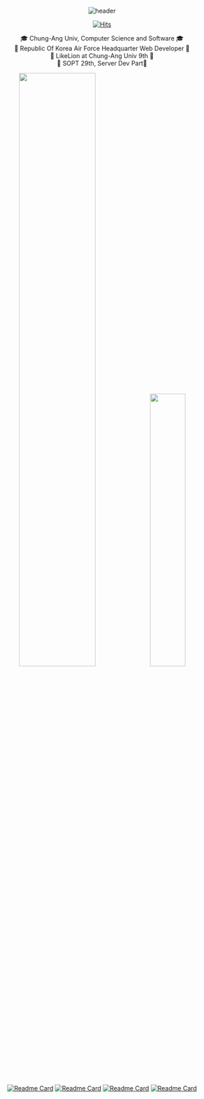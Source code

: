 <div align="center">
  
![header](https://capsule-render.vercel.app/api?type=egg&color=gradient&height=300&section=header&text=𝒀𝒐𝒖𝒏𝒈𝒌𝒘𝒐𝒏&fontAlignY=36&fontSize=90&desc=𝒘𝒘𝒘.𝒚𝒐𝒖𝒏𝒈𝒌𝒘𝒐𝒏.𝒔𝒊𝒕𝒆&descAlignY=60&animation=twinkling)

[![Hits](https://hits.seeyoufarm.com/api/count/incr/badge.svg?url=https%3A%2F%2Fgithub.com%2Fyoungkwon02&count_bg=%23EC4D37&title_bg=%23161B21&icon=maserati.svg&icon_color=%23F4A950&title=Visitors&edge_flat=false)](https://hits.seeyoufarm.com)

  <span>🎓 Chung-Ang Univ, Computer Science and Software 🎓</span><br>
  <span>🛫 Republic Of Korea Air Force Headquarter Web Developer 🛫</span><br>
  <span>🦁 LikeLion at Chung-Ang Univ 9th 🦁</span><br>
  <span>🔮 SOPT 29th, Server Dev Part🔮</span><br>

<div align="center">
<!--  GitHub Stat  -->
<img src="https://github-readme-stats.vercel.app/api?username=youngkwon02&border=true&border_color=89e051&border_radius=9&cache_seconds=1800&theme=radical&show_icons=true&hide=stars&count_private=true&custom_title=ʏᴏᴜɴɢᴋᴡᴏɴ'ꜱ%20ɢɪᴛʜᴜʙ%20ꜱᴛᴀᴛ" width=59%>

<!--  Most Used Lang  -->
<img src="https://github-readme-stats.vercel.app/api/top-langs/?username=youngkwon02&layout=compact&theme=radical&border_color=89e051&border_radius=9&custom_title=ᴍᴏꜱᴛ%20ᴜꜱᴇᴅ%20ʟᴀɴɢᴜᴀɢᴇꜱ&count_private=true&hide=C,HTML,CSS,Assembly,Makefile,Batchfile,Perl" width=40%>

</div>

[![Readme Card](https://github-readme-stats.vercel.app/api/pin/?username=youngkwon02&repo=JunctionX-MAEMO&theme=radical&cache_seconds=1800&border_color=89e051&border_radius=9)](https://github.com/youngkwon02/JunctionX-MAEMO)
[![Readme Card](https://github-readme-stats.vercel.app/api/pin/?username=youngkwon02&repo=Algorithm-PS&theme=radical&cache_seconds=1800&border_color=89e051&border_radius=9)](https://github.com/youngkwon02/Algorithm-PS)
[![Readme Card](https://github-readme-stats.vercel.app/api/pin/?username=youngkwon02&repo=The-Signature&theme=radical&cache_seconds=1800&border_color=89e051&border_radius=9)](https://github.com/youngkwon02/The-Signature)
[![Readme Card](https://github-readme-stats.vercel.app/api/pin/?username=LikeLion-CAU-9th&repo=DoMain&theme=radical&cache_seconds=1800&border_color=89e051&border_radius=9)](https://github.com/LikeLion-CAU-9th/DoMain)
  
</div>
